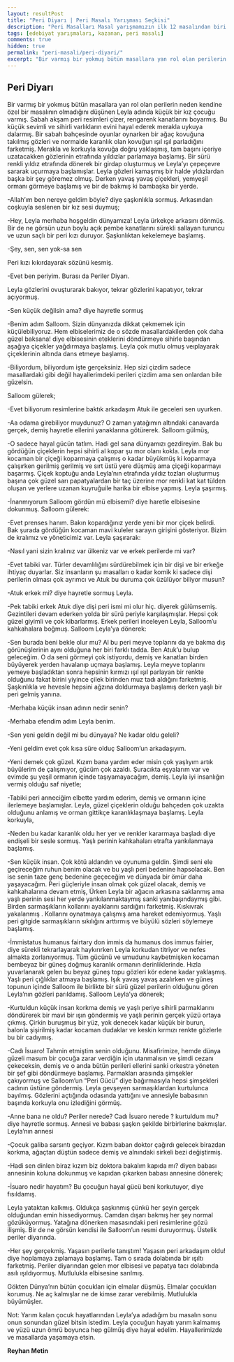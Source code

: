 ```yaml
---
layout: resultPost
title: "Peri Diyarı | Peri Masalı Yarışması Seçkisi"
description: "Peri Masalları Masal yarışmamızın ilk 12 masalından biri Reyhan Metin'in kaleminden..."
tags: [edebiyat yarışmaları, kazanan, peri masalı]
comments: true
hidden: true
permalink: "peri-masali/peri-diyari/"
excerpt: "Bir varmış bir yokmuş bütün masallara yan rol olan perilerin neden kendine özel bir masalının olmadığını düşünen Leyla adında küçük bir kız çocuğu varmış. Sabah akşam peri resimleri çizer, rengarenk kanatlarını boyarmış. Bu küçük sevimli ve sihirli varlıkların evini hayal ederek merakla uykuya dalarmış. Bir sabah bahçesinde oyunlar oynarken bir ağaç kovuğuna takılmış gözleri ve normalde karanlık olan kovuğun ışıl ışıl parladığını farketmiş. Merakla ve korkuyla kovuğa doğru yaklaşmış, tam başını içeriye uzatacakken gözlerinin etrafında yıldızlar parlamaya başlamış. Bir sürü renkli yıldız etrafında dönerek bir girdap oluşturmuş ve Leyla’yı çepeçevre sararak uçurmaya başlamışlar. Leyla gözleri kamaşmış bir halde yldızlardan başka bir şey göremez olmuş. Derken yavaş yavaş çiçekleri, yemyeşil ormanı görmeye başlamış ve bir de bakmış ki bambaşka bir yerde."
---
```


## Peri Diyarı

Bir varmış bir yokmuş bütün masallara yan rol olan perilerin neden kendine özel bir masalının olmadığını düşünen Leyla adında küçük bir kız çocuğu varmış. Sabah akşam peri resimleri çizer, rengarenk kanatlarını boyarmış. Bu küçük sevimli ve sihirli varlıkların evini hayal ederek merakla uykuya dalarmış. Bir sabah bahçesinde oyunlar oynarken bir ağaç kovuğuna takılmış gözleri ve normalde karanlık olan kovuğun ışıl ışıl parladığını farketmiş. Merakla ve korkuyla kovuğa doğru yaklaşmış, tam başını içeriye uzatacakken gözlerinin etrafında yıldızlar parlamaya başlamış. Bir sürü renkli yıldız etrafında dönerek bir girdap oluşturmuş ve Leyla’yı çepeçevre sararak uçurmaya başlamışlar. Leyla gözleri kamaşmış bir halde yldızlardan başka bir şey göremez olmuş. Derken yavaş yavaş çiçekleri, yemyeşil ormanı görmeye başlamış ve bir de bakmış ki bambaşka bir yerde.  

-Allah’ım ben nereye geldim böyle? diye şaşkınlıkla sormuş. Arkasından coşkuyla seslenen bir kız sesi duymuş;  

-Hey, Leyla merhaba hoşgeldin dünyamıza! Leyla ürkekçe arkasını dönmüş. Bir de ne görsün uzun boylu açık pembe kanatlarını sürekli sallayan turuncu ve uzun saçlı bir peri kızı duruyor. Şaşkınlıktan kekelemeye başlamış.  

-Şey, sen, sen yok-sa sen  

Peri kızı kıkırdayarak sözünü kesmiş.  

-Evet ben periyim. Burası da Periler Diyarı.  

Leyla gözlerini ovuşturarak bakıyor, tekrar gözlerini kapatıyor, tekrar açıyormuş.  

-Sen küçük değilsin ama? diye hayretle sormuş  

-Benim adım Salloom. Sizin dünyanızda dikkat çekmemek için küçülebiliyoruz. Hem elbiselerimiz de o sözde masallardakilerden çok daha güzel baksana! diye elbisesinin eteklerini döndürmeye sihirle başından aşağıya çiçekler yağdırmaya başlamış. Leyla çok mutlu olmuş veıplayarak çiçeklerinin altında dans etmeye başlamış.  

-Biliyordum, biliyordum işte gerçeksiniz. Hep sizi çizdim sadece masallardaki gibi değil hayallerimdeki perileri çizdim ama sen onlardan bile güzelsin.  

Salloom gülerek;  

-Evet biliyorum resimlerine baktık arkadaşım Atuk ile geceleri sen uyurken.  

-Aa odama girebiliyor muydunuz? O zaman yatağımın altındaki canavarda gerçek, demiş hayretle ellerini yanaklarına götürerek. Salloom gülmüş,  

-O sadece hayal gücün tatlım. Hadi gel sana dünyamızı gezdireyim. Bak bu gördüğün çiçeklerin hepsi sihirli al kopar şu mor olanı kokla. Leyla mor kocaman bir çiçeği koparmaya çalışmış o kadar büyükmüş ki koparmaya çalışırken gerilmiş gerilmiş ve sırt üstü yere düşmüş ama çiçeği koparmayı başarmış. Çiçek koptuğu anda Leyla’nın etrafında yıldız tozları oluşturmuş başına çok güzel sarı papatyalardan bir taç üzerine mor renkli kat kat tülden oluşan ve yerlere uzanan kuyruğuile harika bir elbise yapmış. Leyla şaşırmış.  

-İnanmıyorum Salloom gördün mü elbisemi? diye haretle elbisesine dokunmuş. Salloom gülerek:  

-Evet prenses hanım. Bakın kopardığınız yerde yeni bir mor çiçek belirdi. Bak şurada gördüğün kocaman mavi kuleler sarayın girişini gösteriyor. Bizim de kralımız ve yöneticimiz var. Leyla şaşırarak:  

-Nasıl yani sizin kralınız var ülkeniz var ve erkek perilerde mi var?  

-Evet tabiki var. Türler devamlılığını sürdürebilmek için bir dişi ve bir erkeğe ihtiyaç duyarlar. Siz insanların şu masalları o kadar komik ki sadece dişi perilerin olması çok ayrımcı ve Atuk bu duruma çok üzülüyor biliyor musun?  

-Atuk erkek mi? diye hayretle sormuş Leyla.  

-Pek tabiki erkek Atuk diye dişi peri ismi mi olur hiç. diyerek gülümsemiş. Gezintileri devam ederken yolda bir sürü periyle karşılaşmışlar. Hepsi çok güzel giyimli ve çok kibarlarmış. Erkek perileri inceleyen Leyla, Salloom’u kahkahalara boğmuş. Salloom Leyla’ya dönerek:  

-Sen burada beni bekle olur mu? Al bu peri meyve toplarını da ye bakma dış görünüşlerinin aynı olduğuna her biri farklı tadda. Ben Atuk’u bulup geleceğim. O da seni görmeyi çok istiyordu, demiş ve kanatları birden büyüyerek yerden havalanıp uçmaya başlamış. Leyla meyve toplarını yemeye başladıktan sonra hepsinin kırmızı ışıl ışıl parlayan bir renkte olduğunu fakat birini yiyince çilek birinden muz tadı aldığını farketmiş. Şaşkınlıkla ve hevesle hepsini ağzına doldurmaya başlamış derken yaşlı bir peri gelmiş yanına.  

-Merhaba küçük insan adının nedir senin?  

-Merhaba efendim adım Leyla benim.  

-Sen yeni geldin değil mi bu dünyaya? Ne kadar oldu geleli?  

-Yeni geldim evet çok kısa süre olduç Salloom’un arkadaşıyım.  

-Yeni demek çok güzel. Kızım bana yardım eder misin çok yaşlıyım artık büyülerim de çalışmıyor, gücüm çok azaldı. Şuracıkta eşyalarım var ve evimde şu yeşil ormanın içinde taşıyamayacağım, demiş. Leyla iyi insanlığın vermiş olduğu saf niyetle;  

-Tabiki peri anneciğim elbette yardım ederim, demiş ve ormanın içine ilerlemeye başlamışlar. Leyla, güzel çiçeklerin olduğu bahçeden çok uzakta olduğunu anlamış ve orman gittikçe karanlıklaşmaya başlamış. Leyla korkuyla,  

-Neden bu kadar karanlık oldu her yer ve renkler kararmaya başladı diye endişeli bir sesle sormuş. Yaşlı perinin kahkahaları etrafta yankılanmaya başlamış.  

-Sen küçük insan. Çok kötü aldandın ve oyunuma geldin. Şimdi seni ele geçireceğim ruhun benim olacak ve bu yaşlı peri bedenine hapsolacak. Ben ise senin taze genç bedenine geçeceğim ve dünyada bir ömür daha yaşayacağım. Peri güçleriyle insan olmak çok güzel olacak, demiş ve kahkahalarına devam etmiş, Ürken Leyla bir ağacın arkasına saklanmış ama yaşlı perinin sesi her yerde yankılanmaktaymış sanki yanıbaşındaymış gibi. Birden sarmaşıkların kollarını ayaklarını sardığını farketmiş. Kıskıvrak yakalanmış . Kollarını oynatmaya çalışmış ama hareket edemiyormuş. Yaşlı peri gitgide sarmaşıkların sıkılığını arttırmış ve büyülü sözleri söylemeye başlamış.  

-İmmistatus humanus fairtary don immis da humanus dos immus fairier, diye sürekli tekrarlayarak haykırırken Leyla korkudan titriyor ve nefes almakta zorlanıyormuş. Tüm gücünü ve umudunu kaybetmişken kocaman bembeyaz bir güneş doğmuş karanlık ormanın derinliklerinde. Hızla yuvarlanarak gelen bu beyaz güneş topu gözleri kör edene kadar yaklaşmış. Yaşlı peri çığlıklar atmaya başlamış. Işık yavaş yavaş azalırken ve güneş topunun içinde Salloom ile birlikte bir sürü güzel perilerin olduğunu gören Leyla’nın gözleri parıldamış. Salloom Leyla’ya dönerek;  

-Kurtuldun küçük insan korkma demiş ve yaşlı periye sihirli parmaklarını döndürerek bir mavi bir ışın göndermiş ve yaşlı perinin gerçek yüzü ortaya çıkmış. Çirkin buruşmuş bir yüz, yok denecek kadar küçük bir burun, balonla şişirilmiş kadar kocaman dudaklar ve keskin kırmızı renkte gözlerle bu bir cadıymış.  

-Cadı İsuaro! Tahmin etmiştim senin olduğunu. Misafirimize, hemde dünya güzeli masum bir çocuğa zarar verdiğin için utanmalısın ve şimdi cezanı çekeceksin, demiş ve o anda bütün perileri ellerini sanki orkestra yöneten bir şef gibi döndürmeye başlamış. Parmakları arasında şimşekler çakıyormuş ve Salloom’un “Peri Gücü” diye bağırmasıyla hepsi şimşekleri cadının üstüne göndermiş. Leyla gevşeyen sarmaşıklardan kurtulunca bayılmış. Gözlerini açtığında odasında yattığını ve annesiyle babasının başında korkuyla onu izlediğini görmüş.  

-Anne bana ne oldu? Periler nerede? Cadı İsuaro nerede ? kurtuldum mu? diye hayretle sormuş. Annesi ve babası şaşkın şekilde birbirlerine bakmışlar. Leyla’nın annesi  

-Çocuk galiba sarsıntı geçiyor. Kızım baban doktor çağırdı gelecek birazdan korkma, ağaçtan düştün sadece demiş ve alnındaki sirkeli bezi değiştirmiş.  

-Hadi sen dinlen biraz kızım biz doktora bakalım kapıda mı? diyen babası annesinin koluna dokunmuş ve kapıdan çıkarken babası annesine dönerek;  

-İsuaro nedir hayatım? Bu çocuğun hayal gücü beni korkutuyor, diye fısıldamış.  

Leyla yataktan kalkmış. Oldukça şaşkınmış çünkü her şeyin gerçek olduğundan emin hissediyormuş. Camdan dışarı bakmış her şey normal gözüküyormuş. Yatağına dönerken masasındaki peri resimlerine gözü ilişmiş. Bir de ne görsün kendisi ile Salloom’un resmi duruyormuş. Üstelik periler diyarında.  

-Her şey gerçekmiş. Yaşasın perilerle tanıştım! Yaşasın peri arkadaşım oldu! diye hoplamaya zıplamaya başlamış. Tam o sırada dolabında bir ışıltı farketmiş. Periler diyarından gelen mor elbisesi ve papatya tacı dolabında asılı ışıldıyormuş. Mutlulukla elbisesine sarılmış.  

Gökten Dünya’nın bütün çocukları için elmalar düşmüş. Elmalar çocukları korumuş. Ne aç kalmışlar ne de kimse zarar verebilmiş. Mutlulukla büyümüşler.  

Not: Yarım kalan çocuk hayatlarından Leyla’ya adadığım bu masalın sonu onun sonundan güzel bitsin istedim. Leyla çocuğun hayatı yarım kalmamış ve yüzü uzun ömrü boyunca hep gülmüş diye hayal edelim. Hayallerimizde ve masallarda yaşamaya etsin.  

**Reyhan Metin**

